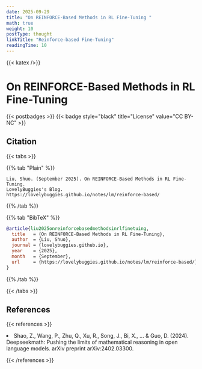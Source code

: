 ```yaml
---
date: 2025-09-29
title: "On REINFORCE-Based Methods in RL Fine-Tuning "
math: true
weight: 10
postType: thought
linkTitle: "Reinforce-based Fine-Tuning"
readingTime: 10
---
```


{{< katex />}}

# On REINFORCE-Based Methods in RL Fine-Tuning 
{{< postbadges >}}
{{< badge style="black" title="License" value="CC BY-NC" >}}



## Citation

<div class="cite-block">
{{< tabs >}}

{{% tab "Plain" %}}
```tpl
Liu, Shuo. (September 2025). On REINFORCE-Based Methods in RL Fine-Tuning.
LovelyBuggies's Blog. https://lovelybuggies.github.io/notes/lm/reinforce-based/
```
{{% /tab %}}

{{% tab "BibTeX" %}}
```bibtex
@article{liu2025onreinforcebasedmethodsinrlfinetuing,
  title   = {On REINFORCE-Based Methods in RL Fine-Tuning},
  author  = {Liu, Shuo},
  journal = {lovelybuggies.github.io},
  year    = {2025},
  month   = {September},
  url     = {https://lovelybuggies.github.io/notes/lm/reinforce-based/}
}
```
{{% /tab %}}

{{< /tabs >}}
</div>

## References

{{< references >}}
<li>Shao, Z., Wang, P., Zhu, Q., Xu, R., Song, J., Bi, X., ... & Guo, D. (2024). Deepseekmath: Pushing the limits of mathematical reasoning in open language models. arXiv preprint arXiv:2402.03300. </li>

{{< /references >}}
